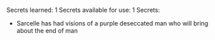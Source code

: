 Secrets learned: 1
Secrets available for use: 1
Secrets: 
- Sarcelle has had visions of a purple deseccated man who will bring about the end of man